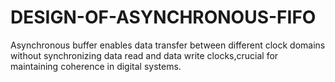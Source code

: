 # DESIGN-OF-ASYNCHRONOUS-FIFO

Asynchronous buffer enables data transfer between different clock domains without synchronizing data read and data write clocks,crucial for maintaining coherence in digital systems.

